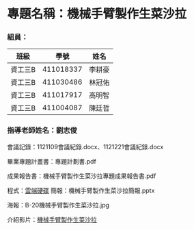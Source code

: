 # 專題名稱：機械手臂製作生菜沙拉

### 組員：
|班級|學號|姓名|
|:-:|:-:|:-:|
|資工三B|411018337|李耕豪|
|資工三B|411030486|林冠佑|
|資工三B|411017917|高明智|
|資工三B|411004087|陳廷哲|

### 指導老師姓名：劉志俊

會議記錄：1121109會議紀錄.docx、1121221會議紀錄.docx

畢業專題計畫書：專題計劃書.pdf

成果報告書：機械手臂製作生菜沙拉專題成果報告書.pdf

程式：[雲端硬碟](https://drive.google.com/file/d/1mEf8aSF65vlZoj7IlcoswE-fmNlvHGsA/view?usp=sharing)
簡報：機械手臂製作生菜沙拉簡報.pptx

海報：B-20機械手臂製作生菜沙拉.jpg

介紹影片：[機械手臂製作生菜沙拉](https://youtu.be/MW8mhmMVqW4)
